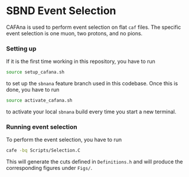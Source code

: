 # SBND Event Selection

CAFAna is used to perform event selection on flat `caf` files. The specific event selection is one muon, two protons, and no pions. 

### Setting up

If it is the first time working in this repository, you have to run

```bash
source setup_cafana.sh
```

to set up the `sbnana` feature branch used in this codebase. Once this is done, you have to run 

```bash
source activate_cafana.sh
```

to activate your local `sbnana` build every time you start a new terminal.

### Running event selection

To perform the event selection, you have to run

```bash
cafe -bq Scripts/Selection.C
```

This will generate the cuts defined in `Definitions.h` and will produce the corresponding figures under `Figs/`.